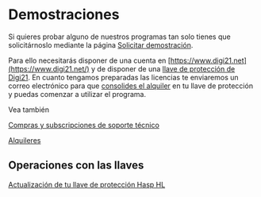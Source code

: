 # Demostraciones

Si quieres probar alguno de nuestros programas tan solo tienes que solicitárnoslo mediante la página [Solicitar demostración](https://www.digi21.net/SolicitarDemostracion).

Para ello necesitarás disponer de una cuenta en [https://www.digi21.net](https://www.digi21.net/) y de disponer de una [llave de protección de Digi21](LlavesDeProteccion.html). En cuanto tengamos preparadas las licencias te enviaremos un correo electrónico para que [consolides el alquiler](ConsolidarAlquiler.html) en tu llave de protección y puedas comenzar a utilizar el programa.

Vea también

[Compras y subscripciones de soporte técnico](ComprasYSubscriptiones.html)

[Alquileres](Alquileres.html)

## Operaciones con las llaves

[Actualización de tu llave de protección Hasp HL](actualizarhasphl.html)

